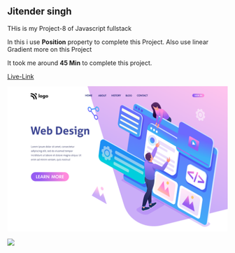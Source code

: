## Jitender singh

THis is my Project-8 of Javascript fullstack

In this i use **Position** property to complete this Project. Also use linear Gradient more on this Project

It took me around **45 Min** to complete this project.

[Live-Link](https://web-design01.netlify.app/)

![](./8.png)


![](https://img.shields.io/badge/Hitesh%20choudhary-Learn%20code%20online-yellowgreen)